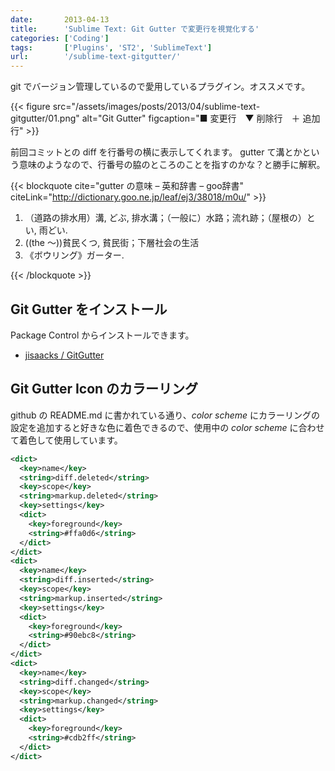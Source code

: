 ```yaml
---
date:       2013-04-13
title:      'Sublime Text: Git Gutter で変更行を視覚化する'
categories: ['Coding']
tags:       ['Plugins', 'ST2', 'SublimeText']
url:        '/sublime-text-gitgutter/'
---
```


git でバージョン管理しているので愛用しているプラグイン。オススメです。

{{< figure src="/assets/images/posts/2013/04/sublime-text-gitgutter/01.png" alt="Git Gutter" figcaption="■ 変更行　▼ 削除行　＋ 追加行" >}}

前回コミットとの diff を行番号の横に表示してくれます。
gutter て溝とかという意味のようなので、行番号の脇のところのことを指すのかな？と勝手に解釈。

{{< blockquote cite="gutter の意味 – 英和辞書 – goo辞書" citeLink="http://dictionary.goo.ne.jp/leaf/ej3/38018/m0u/" >}}

1. （道路の排水用）溝, どぶ, 排水溝；（一般に）水路；流れ跡；（屋根の）とい, 雨どい.
1. ((the 〜))貧民くつ, 貧民街；下層社会の生活
1. 《ボウリング》ガーター.

{{< /blockquote >}}

## Git Gutter をインストール

Package Control からインストールできます。

- [jisaacks / GitGutter](https://github.com/jisaacks/GitGutter)

## Git Gutter Icon のカラーリング

github の README.md に書かれている通り、*color scheme* にカラーリングの設定を追加すると好きな色に着色できるので、使用中の *color scheme* に合わせて着色して使用しています。

```xml
<dict>
  <key>name</key>
  <string>diff.deleted</string>
  <key>scope</key>
  <string>markup.deleted</string>
  <key>settings</key>
  <dict>
    <key>foreground</key>
    <string>#ffa0d6</string>
  </dict>
</dict>
<dict>
  <key>name</key>
  <string>diff.inserted</string>
  <key>scope</key>
  <string>markup.inserted</string>
  <key>settings</key>
  <dict>
    <key>foreground</key>
    <string>#90ebc8</string>
  </dict>
</dict>
<dict>
  <key>name</key>
  <string>diff.changed</string>
  <key>scope</key>
  <string>markup.changed</string>
  <key>settings</key>
  <dict>
    <key>foreground</key>
    <string>#cdb2ff</string>
  </dict>
</dict>
```
